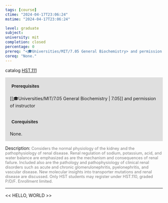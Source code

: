 ```yaml
---
tags: [course]
ctime: "2024-04-17T23:06:24"
mstime: "2024-04-17T23:06:24"

level: graduate
subject: 
university: mit
completion: closed
percentage: 0
prereq: "<🎓Universities/MIT/7.05 General Biochemistry> and permission of instructor"
coreq: "None."
---
```


catalog [HST.111](http://student.mit.edu/catalog/mHSTa.html#HST.111)

<span style="display: block; padding: 15px; background-color: rgb(100, 100, 100, 0.2);"><font id="m_prereq3990_0" style="display: block; font-family: Arial, sans-serif; font-weight: bold; padding: 5px">Prerequisites</font><br><span id="prereq3990_0">[[🎓Universities/MIT/7.05 General Biochemistry | 7.05]] and permission of instructor</span></span>
<span style="display: block; padding: 15px; background-color: rgb(100, 100, 100, 0.2);"><font id="m_coreq3990_0" style="display: block; font-family: Arial, sans-serif; font-weight: bold; padding: 5px">Corequisites</font><br><span id="coreq3990_0">None.</span></span>

<font style="">Description:</font>
<font style="color: grey; font-size: 0.8rem;">Considers the normal physiology of the kidney and the pathophysiology of renal disease. Renal regulation of sodium, potassium, acid, and water balance are emphasized as are the mechanism and consequences of renal failure. Included also are the pathology and pathophysiology of clinical renal disorders such as acute and chronic glomerulonephritis, pyelonephritis, and vascular disease. New molecular insights into transporter mutations and renal disease are discussed. Only HST students may register under HST.110, graded P/D/F. Enrollment limited.</font>



---

<< HELLO, WORLD >>
